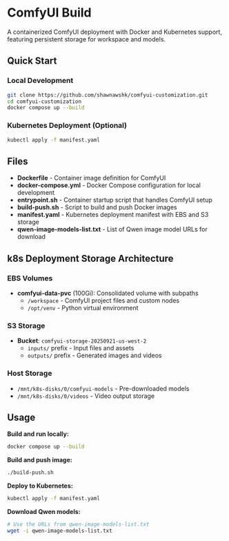 # ComfyUI Build

A containerized ComfyUI deployment with Docker and Kubernetes support, featuring persistent storage for workspace and models.

## Quick Start

### Local Development
```bash
git clone https://github.com/shawnawshk/comfyui-customization.git
cd comfyui-customization
docker compose up --build
```

### Kubernetes Deployment (Optional)
```bash
kubectl apply -f manifest.yaml
```

## Files

- **Dockerfile** - Container image definition for ComfyUI
- **docker-compose.yml** - Docker Compose configuration for local development  
- **entrypoint.sh** - Container startup script that handles ComfyUI setup
- **build-push.sh** - Script to build and push Docker images
- **manifest.yaml** - Kubernetes deployment manifest with EBS and S3 storage
- **qwen-image-models-list.txt** - List of Qwen image model URLs for download

## k8s Deployment Storage Architecture

### EBS Volumes
- **comfyui-data-pvc** (100Gi): Consolidated volume with subpaths
  - `/workspace` - ComfyUI project files and custom nodes
  - `/opt/venv` - Python virtual environment

### S3 Storage
- **Bucket**: `comfyui-storage-20250921-us-west-2`
  - `inputs/` prefix - Input files and assets
  - `outputs/` prefix - Generated images and videos

### Host Storage
- `/mnt/k8s-disks/0/comfyui-models` - Pre-downloaded models
- `/mnt/k8s-disks/0/videos` - Video output storage

## Usage

**Build and run locally:**
```bash
docker compose up --build
```

**Build and push image:**
```bash
./build-push.sh
```

**Deploy to Kubernetes:**
```bash
kubectl apply -f manifest.yaml
```

**Download Qwen models:**
```bash
# Use the URLs from qwen-image-models-list.txt
wget -i qwen-image-models-list.txt
```

